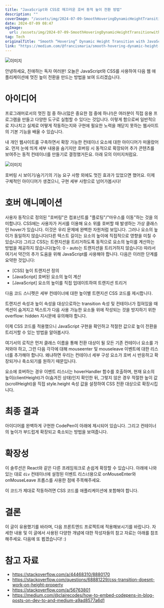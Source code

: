 ```yaml
---
title: "JavaScript와 CSS로 매끄러운 호버 동적 높이 전환 방법"
description: ""
coverImage: "/assets/img/2024-07-09-SmoothHoveringDynamicHeightTransitionwithJavaScriptandCSS_0.png"
date: 2024-07-09 08:47
ogImage:
  url: /assets/img/2024-07-09-SmoothHoveringDynamicHeightTransitionwithJavaScriptandCSS_0.png
tag: Tech
originalTitle: "Smooth “Hovering” Dynamic Height Transition with JavaScript and CSS"
link: "https://medium.com/@francismaria/smooth-hovering-dynamic-height-transition-with-javascript-and-css-3dee7c1acf6a"
---
```


![이미지](/assets/img/2024-07-09-SmoothHoveringDynamicHeightTransitionwithJavaScriptandCSS_0.png)

안녕하세요, 친애하는 독자 여러분! 오늘은 JavaScript와 CSS를 사용하여 다음 웹 애플리케이션에 멋진 높이 전환을 만드는 방법을 보여 드리겠습니다.

# 아이디어

프로그래머로서의 멋진 점 중 하나(많은 중요한 점 중에 하나!)은 여러분이 직접 응용 프로그램을 만들고 다양한 도구로 실험할 수 있다는 것입니다. 이렇게 함으로써 일반적으로 지나치고 실제로 어떻게 작동하는지와 구현에 필요한 노력을 깨닫지 못하는 웹사이트의 기본 기능을 배울 수 있습니다.

<div class="content-ad"></div>

내 개인 웹사이트를 구축하면서 확장 가능한 컨테이너 요소에 대한 아이디어가 떠올랐어요. 먼저 눈에 띄게 세부 내용을 숨기지만 호버링 시 동적으로 확장되어 추가 콘텐츠를 보여주는 동적 컨테이너를 만들기로 결정했거든요. 아래 모의 이미지처럼요.

![이미지](/assets/img/2024-07-09-SmoothHoveringDynamicHeightTransitionwithJavaScriptandCSS_1.png)

호버링 시 보이기/숨기기의 기능 요구 사항 외에도 멋진 효과가 있었으면 했어요. 이제 구체적인 아이디어가 생겼으니, 구현 세부 사항으로 넘어가봅시다!

# 호버 애니메이션

<div class="content-ad"></div>

사용자 동작으로 정의된 "호버링"은 컴포넌트를 "플로팅"/"마우스를 이동"하는 것을 의미합니다. CSS에는 사용자가 커서를 이용해 요소 위를 호버할 때 발생하는 가상 클래스인 hover가 있습니다. 이것은 우리 문제에 완벽한 자원처럼 보입니다. 그러나 요소의 높이가 동일하지 않습니다(다른 텍스트 길이는 요소의 높이에 직접적으로 영향을 미칠 수 있습니다) 그리고 CSS는 트랜지션을 트리거하도록 동적으로 요소의 높이를 계산하는 방법을 제공하지 않습니다(높이: 0 - auto는 트랜지션을 트리거하지 않습니다) 따라서 여기서 약간의 추가 도움을 위해 JavaScript를 사용해야 합니다. 다음은 이러한 단계를 요약한 것입니다:

- [CSS] 높이 트랜지션 정의
- [JavaScript] 호버된 요소의 높이 계산
- [JavaScript] 요소의 높이를 직접 업데이트하여 트랜지션 트리거

다음 코드 스니펫은 세부 컨테이너에 대한 높이별 트랜지션 CSS 코드를 제시합니다.

트랜지션 속성과 높이 속성을 대상으로하는 transition 속성 및 컨테이너가 접혀있을 때 섹션이 숨겨지고 텍스트가 다음 사용 가능한 요소들 위에 작성되는 것을 방지하기 위한 overflow: hidden 지시문에 유의해야 합니다.

<div class="content-ad"></div>

이제 CSS 코드를 적용했으니 JavaScript 구현을 확인하고 적절한 값으로 높이 전환을 트리거할 수 있는 방법을 알아봅시다.

여기서의 로직은 먼저 클래스 이름을 통해 전환 대상이 될 모든 기존 컨테이너 요소를 가져와야 하고, 그런 다음 각각에 대해 mouseenter 및 mouseleave 이벤트에 대한 리스너를 추가해야 합니다. 왜냐하면 우리는 컨테이너 세부 구성 요소가 호버 시 반응하고 확장되거나 축소되기를 원하기 때문입니다.

요소에 호버하는 경우 이벤트 리스너는 hoverHandler 함수를 호출하며, 현재 요소의 높이(clientHeight)가 0(숨겨진 상태)인지 확인한 뒤, 그렇지 않은 경우 적절한 높이 값(scrollHeight)을 직접 style.height 속성 값을 설정하여 CSS 전환 대상으로 확장시킵니다.

# 최종 결과

<div class="content-ad"></div>

아이디어를 완벽하게 구현한 CodePen이 아래에 제시되어 있습니다. 그리고 컨테이너의 높이가 부드럽게 확장되고 축소되는 방법을 보여줍니다.

# 확장성

이 솔루션은 React와 같은 다른 프레임워크로 손쉽게 확장할 수 있습니다. 아래에 나와 있는 대로 `div` 컨테이너에 설정된 이벤트 리스너용으로 onMouseEnter와 onMouseLeave 프롭스를 사용한 점에 주목해주세요.

이 코드가 제대로 작동하려면 CSS 코드를 애플리케이션에 포함해야 합니다.

<div class="content-ad"></div>

# 결론

이 글이 유용했기를 바라며, 다음 프론트엔드 프로젝트에 적용해보시기를 바랍니다. 자세한 내용 및 이 글에서 사용된 다양한 개념에 대한 작성자들의 참고 자료는 아래를 참조해주세요. 다음에 또 뵙겠습니다! :)

# 참고 자료

- https://stackoverflow.com/a/44468310/8880170
- https://stackoverflow.com/questions/68881229/css-transition-doesnt-work-on-height-property
- https://stackoverflow.com/a/56763801
- https://medium.com/@clairecodes/how-to-embed-codepens-in-blog-posts-on-dev-to-and-medium-a9ad8577a6d1
